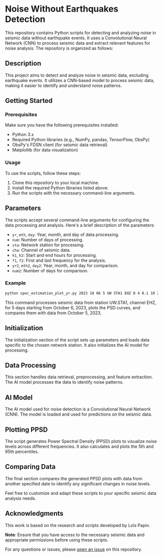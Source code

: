 # Noise Without Earthquakes Detection

This repository contains Python scripts for detecting and analyzing noise in seismic data without earthquake events. It uses a Convolutional Neural Network (CNN) to process seismic data and extract relevant features for noise analysis. The repository is organized as follows:

## Description

This project aims to detect and analyze noise in seismic data, excluding earthquake events. It utilizes a CNN-based model to process seismic data, making it easier to identify and understand noise patterns.

## Getting Started

### Prerequisites

Make sure you have the following prerequisites installed:

- Python 3.x
- Required Python libraries (e.g., NumPy, pandas, TensorFlow, ObsPy)
- ObsPy's FDSN client (for seismic data retrieval)
- Matplotlib (for data visualization)

### Usage

To use the scripts, follow these steps:

1. Clone this repository to your local machine.
2. Install the required Python libraries listed above.
3. Run the scripts with the necessary command-line arguments.

## Parameters

The scripts accept several command-line arguments for configuring the data processing and analysis. Here's a brief description of the parameters:

- `yr`, `mth`, `day`: Year, month, and day of data processing.
- `num`: Number of days of processing.
- `sta`: Network station for processing.
- `cha`: Channel of seismic data.
- `h1`, `h2`: Start and end hours for processing.
- `f1`, `f2`: First and last frequency for the analysis.
- `yr2`, `mth2`, `day2`: Year, month, and day for comparison.
- `num2`: Number of days for comparison.

### Example

```bash
python spec_estimation_plot_yr.py 2023 10 06 5 UW STA1 EHZ 0 4 0.1 10 2023 10 05 1
```

This command processes seismic data from station UW.STA1, channel EHZ, for 5 days starting from October 6, 2023, plots the PSD curves, and compares them with data from October 5, 2023.

## Initialization

The initialization section of the script sets up parameters and loads data specific to the chosen network station. It also initializes the AI model for processing.

## Data Processing

This section handles data retrieval, preprocessing, and feature extraction. The AI model processes the data to identify noise patterns.

## AI Model

The AI model used for noise detection is a Convolutional Neural Network (CNN). The model is loaded and used for predictions on the seismic data.

## Plotting PPSD

The script generates Power Spectral Density (PPSD) plots to visualize noise levels across different frequencies. It also calculates and plots the 5th and 95th percentiles.

## Comparing Data

The final section compares the generated PPSD plots with data from another specified date to identify any significant changes in noise levels.

Feel free to customize and adapt these scripts to your specific seismic data analysis needs.

## Acknowledgments

This work is based on the research and scripts developed by Loïs Papin.

**Note**: Ensure that you have access to the necessary seismic data and appropriate permissions before using these scripts.

For any questions or issues, please [open an issue](https://github.com/your-username/your-repo/issues) on this repository.
